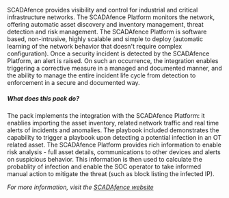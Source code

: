 SCADAfence provides visibility and control for industrial and critical infrastructure networks. The SCADAfence Platform monitors the network, offering automatic asset discovery and inventory management, threat detection and risk management. The SCADAfence Platform is software based, non-intrusive, highly scalable and simple to deploy (automatic learning of the network behavior that doesn't require complex configuration).
Once a security incident is detected by the SCADAfence Platform, an alert is raised. On such an occurrence, the integration enables triggering a corrective measure in a managed and documented manner, and the ability to manage the entire incident life cycle from detection to enforcement in a secure and documented way.   

##### What does this pack do?

The pack implements the integration with the SCADAfence Platform: it enablies importing the asset inventory, related network traffic and real time alerts of incidents and anomalies.
The playbook included demonstrates the capability to trigger a playbook upon detecting a potential infection in an OT related asset. The SCADAfence Platform provides rich information to enable risk analysis - full asset details, communications to other devices and alerts on suspicious behavior. This information is then used to calculate the probablity of infection and enable the SOC operator to take informed manual action to mitigate the threat (such as block listing the infected IP). 



_For more information, visit the [SCADAfence website](https://www.scadafence.com/)_
